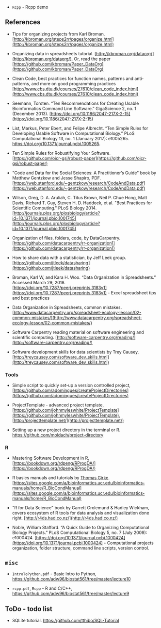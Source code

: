 - `Rcpp` - Rcpp demo


## References

- Tips for organizing projects from Karl Broman. [http://kbroman.org/steps2rr/pages/organize.html](http://kbroman.org/steps2rr/pages/organize.html) 

- Organizing data in spreadsheets tutorial. [http://kbroman.org/dataorg/](http://kbroman.org/dataorg/). Or, read the paper [https://github.com/kbroman/Paper_DataOrg](https://github.com/kbroman/Paper_DataOrg)

- Clean Code, best practices for function names, patterns and anti-patterns, and more on good programming practices [http://www.cbs.dtu.dk/courses/27610/clean_code_index.html](http://www.cbs.dtu.dk/courses/27610/clean_code_index.html) 

- Seemann, Torsten. “Ten Recommendations for Creating Usable Bioinformatics Command Line Software.” GigaScience 2, no. 1 (December 2013). [https://doi.org/10.1186/2047-217X-2-15](https://doi.org/10.1186/2047-217X-2-15)

- List, Markus, Peter Ebert, and Felipe Albrecht. “Ten Simple Rules for Developing Usable Software in Computational Biology.” PLoS Computational Biology 13, no. 1 (January 2017): e1005265. https://doi.org/10.1371/journal.pcbi.1005265.

- Ten Simple Rules for Robustifying Your Software. [https://github.com/oicr-gsi/robust-paper](https://github.com/oicr-gsi/robust-paper) 

- "Code and Data for the Social Sciences: A Practitioner’s Guide" book by Matthew Gentzkow and Jesse Shapiro, PDF. [https://web.stanford.edu/~gentzkow/research/CodeAndData.pdf](https://web.stanford.edu/~gentzkow/research/CodeAndData.pdf) 

- Wilson, Greg, D. A. Aruliah, C. Titus Brown, Neil P. Chue Hong, Matt Davis, Richard T. Guy, Steven H. D. Haddock, et al. "Best Practices for Scientific Computing." PLoS Biology 2014. [http://journals.plos.org/plosbiology/article?id=10.1371/journal.pbio.1001745](http://journals.plos.org/plosbiology/article?id=10.1371/journal.pbio.1001745) 

- Organization of files, folders, code, by DataCarpentry. [https://github.com/datacarpentry/rr-organization1](https://github.com/datacarpentry/rr-organization1) 

- How to share data with a statistician, by Jeff Leek group. [https://github.com/jtleek/datasharing](https://github.com/jtleek/datasharing) 

- Broman, Karl W, and Kara H. Woo. “Data Organization in Spreadsheets.” Accessed March 29, 2018. [https://doi.org/10.7287/peerj.preprints.3183v1](https://doi.org/10.7287/peerj.preprints.3183v1) - Excel spreadsheet tips and best practices

- Data Organization in Spreadsheets, common mistakes. [http://www.datacarpentry.org/spreadsheet-ecology-lesson/02-common-mistakes/](http://www.datacarpentry.org/spreadsheet-ecology-lesson/02-common-mistakes/)

- Software Carpentry reading material on software engineering and scientific computing. [http://software-carpentry.org/reading/](http://software-carpentry.org/reading/) 

- Software development skills for data scientists by Trey Causey, [http://treycausey.com/software_dev_skills.html](http://treycausey.com/software_dev_skills.html)

### Tools

- Simple script to quickly set-up a version controlled project, [https://github.com/adomingues/createProjectDirectories](https://github.com/adomingues/createProjectDirectories)

- ProjectTemplate - advanced project template, [https://github.com/johnmyleswhite/ProjectTemplate](https://github.com/johnmyleswhite/ProjectTemplate), [http://projecttemplate.net/](http://projecttemplate.net/)

- Setting up a new project directory in the terminal or R. https://github.com/moldach/project-directory

### R

- Mastering Software Development in R, [https://bookdown.org/rdpeng/RProgDA/](https://bookdown.org/rdpeng/RProgDA/)

- R basics manuals and tutorials by [Thomas Girke](http://girke.bioinformatics.ucr.edu/). [https://sites.google.com/a/bioinformatics.ucr.edu/bioinformatics-manuals/home/R_BioCondManual](https://sites.google.com/a/bioinformatics.ucr.edu/bioinformatics-manuals/home/R_BioCondManual) 

- "R for Data Science" book by Garrett Grolemund & Hadley Wickham, covers ecosystem of R tools for data analysis and visualization done right. [http://r4ds.had.co.nz/](http://r4ds.had.co.nz/) 

- Noble, William Stafford. “A Quick Guide to Organizing Computational Biology Projects.” PLoS Computational Biology 5, no. 7 (July 2009): e1000424. [https://doi.org/10.1371/journal.pcbi.1000424](https://doi.org/10.1371/journal.pcbi.1000424) - Computational projects organization, folder structure, command line scripts, version control. 



## `misc`

- `IntroToPython.pdf` - Basic Intro to Python, https://github.com/adw96/biostat561/tree/master/lecture10

- `rcpp.pdf`, `Rcpp` - R and C/C++, https://github.com/adw96/biostat561/tree/master/lecture9


## ToDo - todo list

- SQLite tutorial. https://github.com/tthibo/SQL-Tutorial




